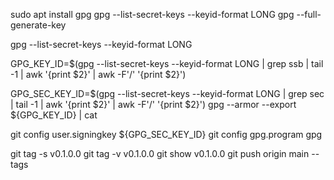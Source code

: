 sudo apt install gpg
gpg --list-secret-keys --keyid-format LONG
gpg --full-generate-key

gpg --list-secret-keys --keyid-format LONG

GPG_KEY_ID=$(gpg --list-secret-keys --keyid-format LONG | grep ssb | tail -1 | awk '{print $2}' | awk -F'/' '{print $2}')

GPG_SEC_KEY_ID=$(gpg --list-secret-keys --keyid-format LONG | grep sec | tail -1 | awk '{print $2}' | awk -F'/' '{print $2}')
gpg --armor --export ${GPG_KEY_ID} | cat

git config user.signingkey ${GPG_SEC_KEY_ID}
git config gpg.program gpg

git tag -s v0.1.0.0
git tag -v v0.1.0.0
git show v0.1.0.0
git push origin main --tags
